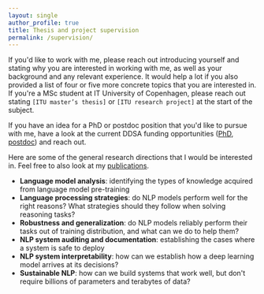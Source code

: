 ```yaml
---
layout: single
author_profile: true
title: Thesis and project supervision
permalink: /supervision/
---
```


If you'd like to work with me, please reach out introducing yourself and stating why you are interested in working with me, as well as your background and any relevant experience. It would help a lot if you also provided a list of four or five more concrete topics that you are interested in. If you're a MSc student at IT University of Copenhagen, please reach out stating `[ITU master’s thesis]` or `[ITU research project]` at the start of the subject. 

If you have an idea for a PhD or postdoc position that you'd like to pursue with me, have a look at the current DDSA funding opportunities ([PhD](https://ddsa.dk/phdfellowshipprogramme/), [postdoc](https://ddsa.dk/postdocfellowshipprogramme/)) and reach out.

Here are some of the general research directions that I would be interested in. Feel free to also look at my [publications](/publications).  

- **Language model analysis**: identifying the types of knowledge acquired from language model pre-training
- **Language processing strategies**: do NLP models perform well for the right reasons? What strategies should they follow when solving reasoning tasks?
- **Robustness and generalization**: do NLP models reliably perform their tasks out of training distribution, and what can we do to help them?
- **NLP system auditing and documentation**: establishing the cases where a system is safe to deploy
- **NLP system interpretability**: how can we establish how a deep learning model arrives at its decisions?
- **Sustainable NLP**: how can we build systems that work well, but don't require billions of parameters and terabytes of data? 